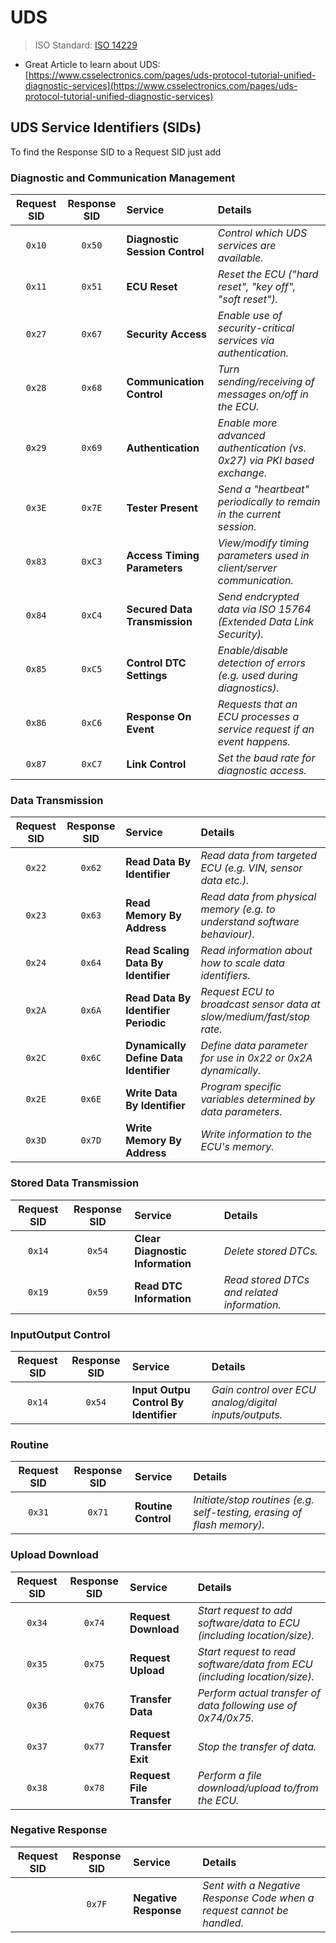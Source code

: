 # UDS

> ISO Standard: [ISO 14229](https://www.iso.org/search.html?q=ISO%2014229)

- Great Article to learn about UDS: [https://www.csselectronics.com/pages/uds-protocol-tutorial-unified-diagnostic-services](https://www.csselectronics.com/pages/uds-protocol-tutorial-unified-diagnostic-services)

## UDS Service Identifiers (SIDs)

To find the Response SID to a Request SID just add 

### Diagnostic and Communication Management

| Request SID | Response SID | Service                        | Details                                                                  |
| :---------: | :----------: | :----------------------------- | :----------------------------------------------------------------------- |
|   `0x10`    |    `0x50`    | **Diagnostic Session Control** | *Control which UDS services are available.*                              |
|   `0x11`    |    `0x51`    | **ECU Reset**                  | *Reset the ECU ("hard reset", "key off", "soft reset").*                 |
|   `0x27`    |    `0x67`    | **Security Access**            | *Enable use of security-critical services via authentication.*           |
|   `0x28`    |    `0x68`    | **Communication Control**      | *Turn sending/receiving of messages on/off in the ECU.*                  |
|   `0x29`    |    `0x69`    | **Authentication**             | *Enable more advanced authentication (vs. 0x27) via PKI based exchange.* |
|   `0x3E`    |    `0x7E`    | **Tester Present**             | *Send a "heartbeat" periodically to remain in the current session.*      |
|   `0x83`    |    `0xC3`    | **Access Timing Parameters**   | *View/modify timing parameters used in client/server communication.*     |
|   `0x84`    |    `0xC4`    | **Secured Data Transmission**  | *Send endcrypted data via ISO 15764 (Extended Data Link Security).*      |
|   `0x85`    |    `0xC5`    | **Control DTC Settings**       | *Enable/disable detection of errors (e.g. used during diagnostics).*     |
|   `0x86`    |    `0xC6`    | **Response On Event**          | *Requests that an ECU processes a service request if an event happens.*  |
|   `0x87`    |    `0xC7`    | **Link Control**               | *Set the baud rate for diagnostic access.*                               |

### Data Transmission

| Request SID | Response SID | Service                                | Details                                                                   |
| :---------: | :----------: | :------------------------------------- | :------------------------------------------------------------------------ |
|   `0x22`    |    `0x62`    | **Read Data By Identifier**            | *Read data from targeted ECU (e.g. VIN, sensor data etc.).*               |
|   `0x23`    |    `0x63`    | **Read Memory By Address**             | *Read data from physical memory (e.g. to understand software behaviour).* |
|   `0x24`    |    `0x64`    | **Read Scaling Data By Identifier**    | *Read information about how to scale data identifiers.*                   |
|   `0x2A`    |    `0x6A`    | **Read Data By Identifier Periodic**   | *Request ECU to broadcast sensor data at slow/medium/fast/stop rate.*     |
|   `0x2C`    |    `0x6C`    | **Dynamically Define Data Identifier** | *Define data parameter for use in 0x22 or 0x2A dynamically.*              |
|   `0x2E`    |    `0x6E`    | **Write Data By Identifier**           | *Program specific variables determined by data parameters.*               |
|   `0x3D`    |    `0x7D`    | **Write Memory By Address**            | *Write information to the ECU's memory.*                                  |

### Stored Data Transmission

| Request SID | Response SID | Service                          | Details                                     |
| :---------: | :----------: | :------------------------------- | :------------------------------------------ |
|   `0x14`    |    `0x54`    | **Clear Diagnostic Information** | *Delete stored DTCs.*                       |
|   `0x19`    |    `0x59`    | **Read DTC Information**         | *Read stored DTCs and related information.* |

### InputOutput Control

| Request SID | Response SID | Service                               | Details                                                |
| :---------: | :----------: | :------------------------------------ | :----------------------------------------------------- |
|   `0x14`    |    `0x54`    | **Input Outpu Control By Identifier** | *Gain control over ECU analog/digital inputs/outputs.* |

### Routine

| Request SID | Response SID | Service | Details |
| :---------: | :----------: | :------ | :------ |
|`0x31`|`0x71`|**Routine Control**|*Initiate/stop routines (e.g. self-testing, erasing of flash memory).*|

### Upload Download

| Request SID | Response SID | Service | Details |
| :---------: | :----------: | :------ | :------ |
|`0x34`|`0x74`|**Request Download**|*Start request to add software/data to ECU (including location/size).*|
|`0x35`|`0x75`|**Request Upload**|*Start request to read software/data from ECU (including location/size).*|
|`0x36`|`0x76`|**Transfer Data**|*Perform actual transfer of data following use of 0x74/0x75.*|
|`0x37`|`0x77`|**Request Transfer Exit**|*Stop the transfer of data.*|
|`0x38`|`0x78`|**Request File Transfer**|*Perform a file download/upload to/from the ECU.*|

### Negative Response

| Request SID | Response SID | Service | Details |
| :---------: | :----------: | :------ | :------ |
||`0x7F`|**Negative Response**|*Sent with a Negative Response Code when a request cannot be handled.*|
